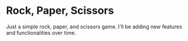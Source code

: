 # Rock, Paper, Scissors

Just a simple rock, paper, and scissors game.
I'll be adding new features and functionalities over time.
